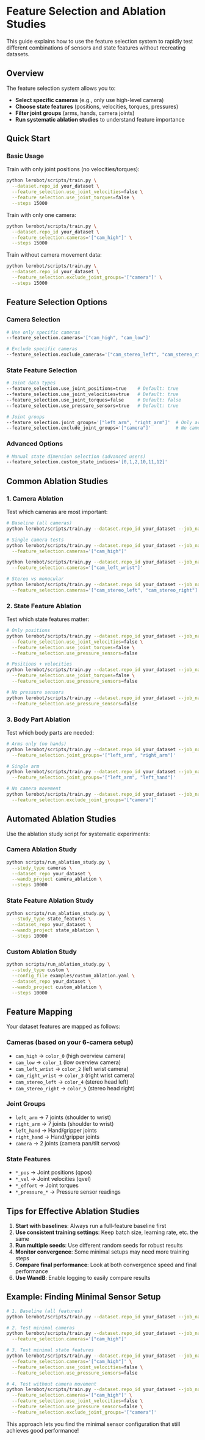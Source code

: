 # Feature Selection and Ablation Studies

This guide explains how to use the feature selection system to rapidly test different combinations of sensors and state features without recreating datasets.

## Overview

The feature selection system allows you to:
- **Select specific cameras** (e.g., only use high-level camera)
- **Choose state features** (positions, velocities, torques, pressures)
- **Filter joint groups** (arms, hands, camera joints)
- **Run systematic ablation studies** to understand feature importance

## Quick Start

### Basic Usage

Train with only joint positions (no velocities/torques):
```bash
python lerobot/scripts/train.py \
  --dataset.repo_id your_dataset \
  --feature_selection.use_joint_velocities=false \
  --feature_selection.use_joint_torques=false \
  --steps 15000
```

Train with only one camera:
```bash
python lerobot/scripts/train.py \
  --dataset.repo_id your_dataset \
  --feature_selection.cameras='["cam_high"]' \
  --steps 15000
```

Train without camera movement data:
```bash
python lerobot/scripts/train.py \
  --dataset.repo_id your_dataset \
  --feature_selection.exclude_joint_groups='["camera"]' \
  --steps 15000
```

## Feature Selection Options

### Camera Selection

```bash
# Use only specific cameras
--feature_selection.cameras='["cam_high", "cam_low"]'

# Exclude specific cameras  
--feature_selection.exclude_cameras='["cam_stereo_left", "cam_stereo_right"]'
```

### State Feature Selection

```bash
# Joint data types
--feature_selection.use_joint_positions=true    # Default: true
--feature_selection.use_joint_velocities=true   # Default: true  
--feature_selection.use_joint_torques=false     # Default: false
--feature_selection.use_pressure_sensors=true   # Default: true

# Joint groups
--feature_selection.joint_groups='["left_arm", "right_arm"]'  # Only arms
--feature_selection.exclude_joint_groups='["camera"]'         # No camera joints
```

### Advanced Options

```bash
# Manual state dimension selection (advanced users)
--feature_selection.custom_state_indices='[0,1,2,10,11,12]'
```

## Common Ablation Studies

### 1. Camera Ablation

Test which cameras are most important:

```bash
# Baseline (all cameras)
python lerobot/scripts/train.py --dataset.repo_id your_dataset --job_name baseline_all_cams

# Single camera tests
python lerobot/scripts/train.py --dataset.repo_id your_dataset --job_name single_cam_high \
  --feature_selection.cameras='["cam_high"]'

python lerobot/scripts/train.py --dataset.repo_id your_dataset --job_name single_cam_wrist \
  --feature_selection.cameras='["cam_left_wrist"]'

# Stereo vs monocular
python lerobot/scripts/train.py --dataset.repo_id your_dataset --job_name stereo_only \
  --feature_selection.cameras='["cam_stereo_left", "cam_stereo_right"]'
```

### 2. State Feature Ablation

Test which state features matter:

```bash
# Only positions
python lerobot/scripts/train.py --dataset.repo_id your_dataset --job_name positions_only \
  --feature_selection.use_joint_velocities=false \
  --feature_selection.use_joint_torques=false \
  --feature_selection.use_pressure_sensors=false

# Positions + velocities
python lerobot/scripts/train.py --dataset.repo_id your_dataset --job_name pos_vel \
  --feature_selection.use_joint_torques=false \
  --feature_selection.use_pressure_sensors=false

# No pressure sensors
python lerobot/scripts/train.py --dataset.repo_id your_dataset --job_name no_pressure \
  --feature_selection.use_pressure_sensors=false
```

### 3. Body Part Ablation

Test which body parts are needed:

```bash
# Arms only (no hands)
python lerobot/scripts/train.py --dataset.repo_id your_dataset --job_name arms_only \
  --feature_selection.joint_groups='["left_arm", "right_arm"]'

# Single arm
python lerobot/scripts/train.py --dataset.repo_id your_dataset --job_name left_arm_only \
  --feature_selection.joint_groups='["left_arm", "left_hand"]'

# No camera movement
python lerobot/scripts/train.py --dataset.repo_id your_dataset --job_name no_camera_movement \
  --feature_selection.exclude_joint_groups='["camera"]'
```

## Automated Ablation Studies

Use the ablation study script for systematic experiments:

### Camera Ablation Study
```bash
python scripts/run_ablation_study.py \
  --study_type cameras \
  --dataset_repo your_dataset \
  --wandb_project camera_ablation \
  --steps 10000
```

### State Feature Ablation Study  
```bash
python scripts/run_ablation_study.py \
  --study_type state_features \
  --dataset_repo your_dataset \
  --wandb_project state_ablation \
  --steps 10000
```

### Custom Ablation Study
```bash
python scripts/run_ablation_study.py \
  --study_type custom \
  --config_file examples/custom_ablation.yaml \
  --dataset_repo your_dataset \
  --wandb_project custom_ablation \
  --steps 10000
```

## Feature Mapping

Your dataset features are mapped as follows:

### Cameras (based on your 6-camera setup)
- `cam_high` → `color_0` (high overview camera)
- `cam_low` → `color_1` (low overview camera)  
- `cam_left_wrist` → `color_2` (left wrist camera)
- `cam_right_wrist` → `color_3` (right wrist camera)
- `cam_stereo_left` → `color_4` (stereo head left)
- `cam_stereo_right` → `color_5` (stereo head right)

### Joint Groups
- `left_arm` → 7 joints (shoulder to wrist)
- `right_arm` → 7 joints (shoulder to wrist)
- `left_hand` → Hand/gripper joints
- `right_hand` → Hand/gripper joints  
- `camera` → 2 joints (camera pan/tilt servos)

### State Features
- `*_pos` → Joint positions (qpos)
- `*_vel` → Joint velocities (qvel)
- `*_effort` → Joint torques
- `*_pressure_*` → Pressure sensor readings

## Tips for Effective Ablation Studies

1. **Start with baselines**: Always run a full-feature baseline first
2. **Use consistent training settings**: Keep batch size, learning rate, etc. the same
3. **Run multiple seeds**: Use different random seeds for robust results
4. **Monitor convergence**: Some minimal setups may need more training steps
5. **Compare final performance**: Look at both convergence speed and final performance
6. **Use WandB**: Enable logging to easily compare results

## Example: Finding Minimal Sensor Setup

```bash
# 1. Baseline (all features)
python lerobot/scripts/train.py --dataset.repo_id your_dataset --job_name baseline

# 2. Test minimal cameras
python lerobot/scripts/train.py --dataset.repo_id your_dataset --job_name minimal_cams \
  --feature_selection.cameras='["cam_high"]'

# 3. Test minimal state features  
python lerobot/scripts/train.py --dataset.repo_id your_dataset --job_name minimal_state \
  --feature_selection.cameras='["cam_high"]' \
  --feature_selection.use_joint_velocities=false \
  --feature_selection.use_pressure_sensors=false

# 4. Test without camera movement
python lerobot/scripts/train.py --dataset.repo_id your_dataset --job_name minimal_no_cam_move \
  --feature_selection.cameras='["cam_high"]' \
  --feature_selection.use_joint_velocities=false \
  --feature_selection.use_pressure_sensors=false \
  --feature_selection.exclude_joint_groups='["camera"]'
```

This approach lets you find the minimal sensor configuration that still achieves good performance!
